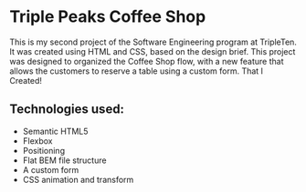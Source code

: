 # Triple Peaks Coffee Shop

This is my second project of the Software Engineering program at TripleTen. It was created using HTML and CSS, based on the design brief.
This project was designed to organized the Coffee Shop flow, with a new feature that allows the customers to reserve a table using a custom form. That I Created!

## Technologies used:

- Semantic HTML5
- Flexbox
- Positioning
- Flat BEM file structure
- A custom form
- CSS animation and transform

